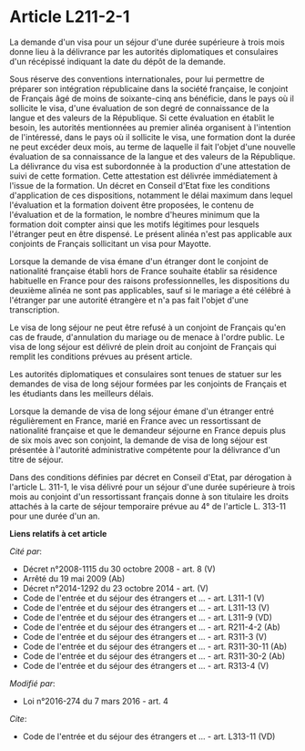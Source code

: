 # Article L211-2-1

La demande d'un visa pour un séjour d'une durée supérieure à trois mois donne lieu à la délivrance par les autorités
diplomatiques et consulaires d'un récépissé indiquant la date du dépôt de la demande. 

Sous réserve des conventions internationales, pour lui permettre de préparer son intégration républicaine dans la société
française, le conjoint de Français âgé de moins de soixante-cinq ans bénéficie, dans le pays où il sollicite le visa, d'une
évaluation de son degré de connaissance de la langue et des valeurs de la République. Si cette évaluation en établit le
besoin, les autorités mentionnées au premier alinéa organisent à l'intention de l'intéressé, dans le pays où il sollicite le
visa, une formation dont la durée ne peut excéder deux mois, au terme de laquelle il fait l'objet d'une nouvelle évaluation
de sa connaissance de la langue et des valeurs de la République. La délivrance du visa est subordonnée à la production d'une
attestation de suivi de cette formation. Cette attestation est délivrée immédiatement à l'issue de la formation. Un décret en
Conseil d'Etat fixe les conditions d'application de ces dispositions, notamment le délai maximum dans lequel l'évaluation et
la formation doivent être proposées, le contenu de l'évaluation et de la formation, le nombre d'heures minimum que la
formation doit compter ainsi que les motifs légitimes pour lesquels l'étranger peut en être dispensé. Le présent alinéa n'est
pas applicable aux conjoints de Français sollicitant un visa pour Mayotte.

Lorsque la demande de visa émane d'un étranger dont le conjoint de nationalité française établi hors de France souhaite
établir sa résidence habituelle en France pour des raisons professionnelles, les dispositions du deuxième alinéa ne sont pas
applicables, sauf si le mariage a été célébré à l'étranger par une autorité étrangère et n'a pas fait l'objet d'une
transcription. 

Le visa de long séjour  ne peut être refusé à un conjoint de Français qu'en cas de fraude, d'annulation du mariage ou de
menace à l'ordre public. Le visa de long séjour est délivré de plein droit au conjoint de Français qui remplit les conditions
prévues au présent article. 

Les autorités diplomatiques et consulaires sont tenues de statuer sur les demandes de visa de long séjour formées par les
conjoints de Français et les étudiants  dans les meilleurs délais. 

Lorsque la demande de visa de long séjour émane d'un étranger entré régulièrement en France, marié en France avec un
ressortissant de nationalité française et que le demandeur séjourne en France depuis plus de six mois avec son conjoint, la
demande de visa de long séjour est présentée à l'autorité administrative compétente pour la délivrance d'un titre de séjour. 

Dans des conditions définies par décret en Conseil d'Etat, par dérogation à l'article L. 311-1, le visa délivré pour un
séjour d'une durée supérieure à trois mois au conjoint d'un ressortissant français donne à son titulaire les droits attachés
à la carte de séjour temporaire prévue au 4° de l'article L. 313-11 pour une durée d'un an.

**Liens relatifs à cet article**

_Cité par_:

  - Décret n°2008-1115 du 30 octobre 2008 - art. 8 (V)
  - Arrêté du 19 mai 2009 (Ab)
  - Décret n°2014-1292 du 23 octobre 2014 - art. (V)
  - Code de l'entrée et du séjour des étrangers et ... - art. L311-1 (V)
  - Code de l'entrée et du séjour des étrangers et ... - art. L311-13 (V)
  - Code de l'entrée et du séjour des étrangers et ... - art. L311-9 (VD)
  - Code de l'entrée et du séjour des étrangers et ... - art. R211-4-2 (Ab)
  - Code de l'entrée et du séjour des étrangers et ... - art. R311-3 (V)
  - Code de l'entrée et du séjour des étrangers et ... - art. R311-30-11 (Ab)
  - Code de l'entrée et du séjour des étrangers et ... - art. R311-30-2 (Ab)
  - Code de l'entrée et du séjour des étrangers et ... - art. R313-4 (V)

_Modifié par_:

  - Loi n°2016-274 du 7 mars 2016 - art. 4

_Cite_:

  - Code de l'entrée et du séjour des étrangers et ... - art. L313-11 (VD)
